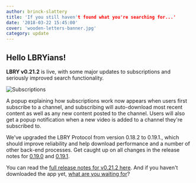 ```yaml
---
author: brinck-slattery
title: 'If you still haven't found what you're searching for...'
date: '2018-03-22 15:45:00'
cover: 'wooden-letters-banner.jpg'
category: update
---
```


## Hello LBRYians!

**LBRY v0.21.2** is live, with some major updates to subscriptions and seriously improved search functionality.

![Subscriptions](https://spee.ch/f/subs-app-drk.png)

A popup explaining how subscriptions work now appears when users first subscribe to a channel, and subscribing will auto-download most recent content as well as any new content posted to the channel.
Users will also get a popup notification when a new video is added to a channel they're subscribed to.

We've upgraded the LBRY Protocol from version 0.18.2 to 0.19.1., which should improve reliability and help download performance and a number of other back-end processes. Get caught up on all changes in the release notes for [0.19.0](https://github.com/lbryio/lbry/releases/tag/v0.19.) and [0.19.1](https://github.com/lbryio/lbry/releases/tag/v0.19.1).

You can read the [full release notes for v0.21.2 here](https://github.com/lbryio/lbry-desktop/releases). And if you haven't downloaded the app yet, [what are you waiting for](/get?auto=1)?
